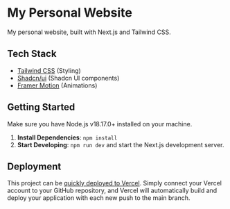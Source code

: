 # My Personal Website

My personal website, built with Next.js and Tailwind CSS.

## Tech Stack

- [Tailwind CSS](https://tailwindcss.com) (Styling)
- [Shadcn/ui](https://ui.shadcn.com/) (Shadcn UI components)
- [Framer Motion](https://www.framer.com/motion/) (Animations)

## Getting Started

Make sure you have Node.js v18.17.0+ installed on your machine.

1. **Install Dependencies**: `npm install`
2. **Start Developing**: `npm run dev` and start the Next.js development server.

## Deployment

This project can be [quickly deployed to Vercel](https://vercel.com/new/clone?repository-url=https%3A%2F%2Fgithub.com%2FMatteoUrso%2Fmatteo-urso). Simply connect your Vercel account to your GitHub repository, and Vercel will automatically build and deploy your application with each new push to the main branch.
